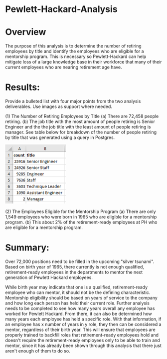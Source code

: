 # Pewlett-Hackard-Analysis

# Overview 
The purpose of this analysis is to determine the number of retiring employees by title and identify the employees who are eligible for a mentorship program. This is necessary so Pewlett-Hackard can help mitigate loss of a large knowledge base in their workforce that many of their current employees who are nearing retirement age have. 

# Results: 
Provide a bulleted list with four major points from the two analysis deliverables. Use images as support where needed.

(1) The Number of Retiring Employees by Title
    (a) There are 72,458 people retiring. 
    (b) The job title with the most amount of people retiring is Senior Engineer and the the job title with the least amount of people retiring is manager. See table below for breakdown of the number of people retiring by title that was generated using a query in Postgres. 

![Retirement-Ready Employees by Title](Analysis_Projects_Folder/Pewlett-Hackard-Analysis-Folder/retirement_titles_table.PNG)

(2) The Employees Eligible for the Mentorship Program
    (a) There are only 1,549 employees who were born in 1965 who are eligible for a mentorship program.
    (b) This about 2% of the retirement-ready employees at PH who are eligible for a mentorship program. 

# Summary: 

Over 72,000 positions need to be filled in the upcoming "silver tsunami". Based on birth year of 1965, there currently is not enough qualified, retirement-ready employees in the departments to mentor the next generation of Pewlett Hackard employees. 

While birth year may indicate that one is a qualified, retirement-ready employee who can mentor, it should not be the defining characteristic. Mentorship eligibility should be based on years of service to the company and how long each person has held their current role. Further analysis needs to be completed to see how many years overall any employee has worked for Pewlett Hackard. From there, it can also be determined how many years each employee has held a specific role. With that information, if an employee has x number of years in y role, they then can be considered a mentor, regardless of their birth year. This will ensure that employees are properly trained to backfill roles that retirement-ready employees hold and doesn't require the retirement-ready employees only to be able to train and mentor, since it has already been shown through this analysis that there just aren't enough of them to do so. 
